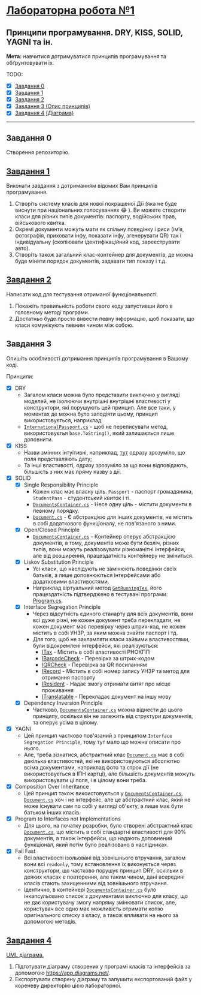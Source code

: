 # [Лабораторна робота №1](https://learn.ztu.edu.ua/mod/assign/view.php?id=199394)

## Принципи програмування. DRY, KISS, SOLID, YAGNI та ін.

**Мета:** навчитися дотримуватися принципів програмування та обґрунтовувати їх.


TODO:
- [x] [Завдання 0](#user-content-завдання-0)
- [x] [Завдання 1](#user-content-завдання-1)
- [x] [Завдання 2](#user-content-завдання-2)
- [x] [Завдання 3 (Опис принципів)](#user-content-завдання-3)
- [x] [Завдання 4](#user-content-завдання-4) [(Діаграма)](Diagram.png)

---

## Завдання 0

Створення репозиторію.

## [Завдання 1](DocumentsLibrary)

Виконати завдання з дотриманням відомих Вам принципів програмування.

1. Створіть систему класів для нової покращеної Дії (яка не
   буде виснути при національних голосуваннях 😂 ). Ви можете
   створити класи для різних типів документів: паспорту, водійських
   прав, військового квитка.
2. Окремі документи можуть мати як спільну поведінку і риси
   (імʼя, фотографія, приховати інфу, показати інфу, згенерувати QR)
   так і індивідуальну (скопіювати ідентифікаційний код,
   зареєструвати авто).
3. Створіть також загальний клас-контейнер для документів, де
   можна буде міняти порядок документів, задавати тип показу і т.д.

## [Завдання 2](ConsoleApp/Program.cs)

Написати код для тестування отриманої функціональності.

1. Покажіть правильність роботи свого коду запустивши його в
   головному методі програми.
2. Достатньо буде просто вивести певну інформацію, щоб
   показати, що класи комунікують певним чином між собою.

## Завдання 3

Опишіть особливості дотримання принципів програмування в Вашому коді.

Принципи:

- [x] DRY
  - Загалом класи можна було представити виключно у вигляді моделей, не ізолюючи внутрішні внутрішні властивості у конструктори,
    які порушують цей принцип. Але все таки, у моментах де можна було заподіяти цьому, принцип використовується, наприклад:
  - [`InternationalPassport.cs`](DocumentsLibrary/Models/InternationalPassport.cs#L56) - щоб не переписувати метод, використовуєтья
    `base.ToString()`, який залишається лише доповнити.
- [x] KISS
  - Назви змінних інтуітивні, наприклад, [тут](DocumentsLibrary/Models/Document.cs#L13-L14) одразу зрозуміло, що поля 
    представляють дату;
  - Та інші властивості, одразу зрозуміло за що вони відповідають, більшість з них має пряму назву з дії.
- [x] SOLID
  - [x] Single Responsibility Principle
    - Кожен клас має власну ціль. `Passport` - паспорт громадянина, `StudentPass` - студентський квиток і ті.
    - [`DocumentsContainer.cs`](DocumentsLibrary/DocumentsContainer.cs) - Несе одну ціль - містити документи в певному порядку.
    - [`Document.cs`](DocumentsLibrary/Models/Document.cs) - Є абстракцією для інших документів, не містить в собі 
      додаткового функціоналу, не пов'язаного з ними.
  - [x] Open/Closed Principle
    - [`DocumentsContainer.cs`](DocumentsLibrary/DocumentsContainer.cs) - Контейнер оперує абстракцією документів, а тому,
      документів може бути безліч, різних типів, вони можуть реалізовувати різноманітні інтерфейси, але від розширення,
      працездатність контейнеру не зміниться.
  - [x] Liskov Substitution Principle
    - Усі класи, що наслідують не замінюють поведінки своїх батьків, а лише доповнюються інтерфейсами або додатковими властивостями.
    - Наприклад віртуальний метод [`GetRunningTex`](DocumentsLibrary/Models/StudentPass.cs#L20), його працездатність підтверджено
      в тестувані програми: [Program.cs](ConsoleApp/Program.cs#L80).
  - [x] Interface Segregation Principle
    - Через відсутність єдиного станарту для всіх документів, вони всі дуже різні, не кожен документ треба перекладати,
      не кожен документ має перевірку через штрих-код, не кожен містить в собі УНЗР, за яким можна знайти паспорт і тд.
    - Для того, щоб не захламляти класи зайвими властивостями, були відокремлені інтерфейси, які реалізуються:
      - [ITax](DocumentsLibrary/Interfaces/ITax.cs) - Містить в собі властивості РНОКПП
      - [IBarcodeCheck](DocumentsLibrary/Interfaces/IBarcodeCheck.cs) - Перевірка за штрих-кодом
      - [IQRCheck](DocumentsLibrary/Interfaces/IQRCheck.cs) - Перевірка за QR посиланням
      - [IRecord](DocumentsLibrary/Interfaces/IRecord.cs) - Містить в собі номер запису УНЗР та метод для отримання паспорту
      - [IResident](DocumentsLibrary/Interfaces/IResident.cs) - Надає змогу отримати витяг про місце проживання
      - [ITranslatable](DocumentsLibrary/Interfaces/ITranslatable.cs) - Перекладає документ на іншу мову
  - [x] Dependency Inversion Principle
    - Частково, [`DocumentsContainer.cs`](DocumentsLibrary/DocumentsContainer.cs) можна віднести до цього принципу,
      оскільки він не залежить від структури документів, та оперує усіма в цілому.
- [x] YAGNI
  - Цей принцип частково пов'язаний з принципом `Interface Segregation Principle`, тому тут мало що можна описати про нього.
  - Але, треба зізнатися, абстрактний клас [`Document.cs`](DocumentsLibrary/Models/Document.cs) має в собі декілька властивостей,
    які не використовуються абсолютно всіма документами, наприклад фото та строк дії (не використовується в ІПН картці),
    але більшість документів можуть використовувати ці поля, і в цілому вони треба.
- [x] Composition Over Inheritance
  - Цей принцип також викоистовується у [`DocumentsContainer.cs`](DocumentsLibrary/DocumentsContainer.cs),
    [`Document.cs`](DocumentsLibrary/Models/Document.cs) хоч і не інтерфейс, але це абстрактний клас, який не може 
    існувати сам по собі у вигляді об'єкту, а лише має бути батьком інших класів.
- [x] Program to Interfaces not Implementations
  - Для цього, на початку розробки, було створені абстрактний клас [`Document.cs`](DocumentsLibrary/Models/Document.cs),
    що містить в собі стандартні властивості для 90% документів, а також інтерфейси, що надають доповнений функціонал,
    який потім було реалізовано в наслідниках.
- [x] Fail Fast
  - Всі властивості ізольовані від зовнішнього втручання, загалом вони всі `readonly`, тому встановлення їх виконується
    через конструктори, що частково порушує принцип DRY, оскільки в деяких класах є повторення, але таким чином, дані
    всередині класів стають захищенними від зовнішьного втручання.
  - Ідентично, в контейнері [`DocumentsContainer.cs`](DocumentsLibrary/DocumentsContainer.cs) було інкапсульовано список
    з документами виключно для класу, що не дає користувачу змогу напряму змінювати список, але, користувач все одно має
    можливість отримати копію оригінального списку з класу, а також впливати на нього за допомогою методів.

## [Завдання 4](Diagram.png)

[UML діаграма.](Diagram.drawio)

1. Підготувати діаграму створених у програмі класів та
   інтерфейсів за допомогою https://app.diagrams.net/.
2. Експортувати створену діаграму та запушити експортований
   файл у кореневу директорію цією лабораторної.
